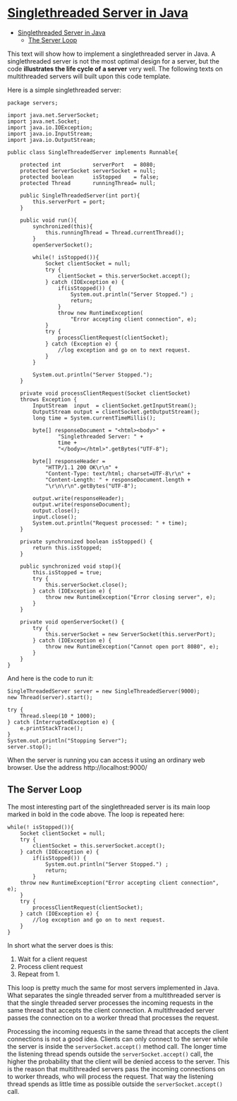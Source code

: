 # [Singlethreaded Server in Java](http://tutorials.jenkov.com/java-multithreaded-servers/singlethreaded-server.html)

- [Singlethreaded Server in Java](#singlethreaded-server-in-java)
  - [The Server Loop](#the-server-loop)

This text will show how to implement a singlethreaded server in Java. A singlethreaded server is not the most optimal design for a server, but the code **illustrates the life cycle of a server** very well. The following texts on multithreaded servers will built upon this code template.

Here is a simple singlethreaded server:

    package servers;

    import java.net.ServerSocket;
    import java.net.Socket;
    import java.io.IOException;
    import java.io.InputStream;
    import java.io.OutputStream;

    public class SingleThreadedServer implements Runnable{

        protected int          serverPort   = 8080;
        protected ServerSocket serverSocket = null;
        protected boolean      isStopped    = false;
        protected Thread       runningThread= null;

        public SingleThreadedServer(int port){
            this.serverPort = port;
        }

        public void run(){
            synchronized(this){
                this.runningThread = Thread.currentThread();
            }
            openServerSocket();
            
            while(! isStopped()){
                Socket clientSocket = null;
                try {
                    clientSocket = this.serverSocket.accept();
                } catch (IOException e) {
                    if(isStopped()) {
                        System.out.println("Server Stopped.") ;
                        return;
                    }
                    throw new RuntimeException(
                        "Error accepting client connection", e);
                }
                try {
                    processClientRequest(clientSocket);
                } catch (Exception e) {
                    //log exception and go on to next request.
                }
            }
            
            System.out.println("Server Stopped.");
        }

        private void processClientRequest(Socket clientSocket)
        throws Exception {
            InputStream  input  = clientSocket.getInputStream();
            OutputStream output = clientSocket.getOutputStream();
            long time = System.currentTimeMillis();

            byte[] responseDocument = "<html><body>" +
                    "Singlethreaded Server: " +
                    time +
                    "</body></html>".getBytes("UTF-8");

            byte[] responseHeader =
                "HTTP/1.1 200 OK\r\n" +
                "Content-Type: text/html; charset=UTF-8\r\n" +
                "Content-Length: " + responseDocument.length +
                "\r\n\r\n".getBytes("UTF-8");

            output.write(responseHeader);
            output.write(responseDocument);
            output.close();
            input.close();
            System.out.println("Request processed: " + time);
        }

        private synchronized boolean isStopped() {
            return this.isStopped;
        }

        public synchronized void stop(){
            this.isStopped = true;
            try {
                this.serverSocket.close();
            } catch (IOException e) {
                throw new RuntimeException("Error closing server", e);
            }
        }

        private void openServerSocket() {
            try {
                this.serverSocket = new ServerSocket(this.serverPort);
            } catch (IOException e) {
                throw new RuntimeException("Cannot open port 8080", e);
            }
        }
    }

And here is the code to run it:

    SingleThreadedServer server = new SingleThreadedServer(9000);
    new Thread(server).start();

    try {
        Thread.sleep(10 * 1000);
    } catch (InterruptedException e) {
        e.printStackTrace();  
    }
    System.out.println("Stopping Server");
    server.stop();

When the server is running you can access it using an ordinary web browser. Use the address http://localhost:9000/

## The Server Loop

The most interesting part of the singlethreaded server is its main loop marked in bold in the code above. The loop is repeated here:

    while(! isStopped()){
        Socket clientSocket = null;
        try {
            clientSocket = this.serverSocket.accept();
        } catch (IOException e) {
            if(isStopped()) {
                System.out.println("Server Stopped.") ;
                return;
            }
        throw new RuntimeException("Error accepting client connection", e);
        }
        try {
            processClientRequest(clientSocket);
        } catch (IOException e) {
            //log exception and go on to next request.
        }
    }

In short what the server does is this:

1. Wait for a client request
2. Process client request
3. Repeat from 1.

This loop is pretty much the same for most servers implemented in Java. What separates the single threaded server from a multithreaded server is that the single threaded server processes the incoming requests in the same thread that accepts the client connection. A multithreaded server passes the connection on to a worker thread that processes the request.

Processing the incoming requests in the same thread that accepts the client connections is not a good idea. Clients can only connect to the server while the server is inside the `serverSocket.accept()` method call. The longer time the listening thread spends outside the `serverSocket.accept()` call, the higher the probability that the client will be denied access to the server. This is the reason that multithreaded servers pass the incoming connections on to worker threads, who will process the request. That way the listening thread spends as little time as possible outside the `serverSocket.accept()` call.
